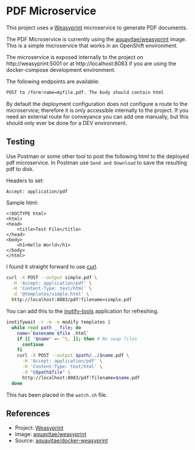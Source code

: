 # PDF Microservice

This project uses a [Weasyprint](http://weasyprint.org/) microservice to generate PDF documents.

The PDF Microservice is currently using the [aquavitae/weasyprint](https://hub.docker.com/r/aquavitae/weasyprint/) image.  This is a simple microservice that works in an OpenShift environment.

The microservice is exposed internally to the project on http://weasyprint:5001 or at http://localhost:8083 if you are using the docker-compose development environment.

The following endpoints are available:

```bash
POST to /form?name=myfile.pdf. The body should contain html
```

By default the deployment configuration does not configure a route to the microservice; therefore it is only accessible internally to the project.  If you need an external route for conveyance you can add one manually, but this should only ever be done for a DEV environment.  

## Testing

Use Postman or some other tool to post the following html to the deployed pdf microservice.  In Postman use `Send and Download` to save the resulting pdf to disk.

Headers to set:
```
Accept: application/pdf
```

Sample html:
```
<!DOCTYPE html>
<html>
<head>
    <title>Test File</title>
</head>
<body>
    <h1>Hello World</h1>
</body>
</html>
```

I found it straight forward to use [curl](https://curl.haxx.se/).
```bash
curl -X POST --output simple.pdf \
  -H 'Accept: application/pdf' \
  -H 'Content-Type: text/html' \
  -d '@templates/simple.html' \
  http://localhost:8083/pdf?filename=simple.pdf
```

You can add this to the [inotify-tools](https://github.com/inotify-tools/inotify-tools/wiki) application for refreshing.
```bash
inotifywait -r -m -e modify templates |
  while read path _ file; do
    name=`basename $file .html`
    if [[ "$name" =~ ^\. ]]; then # No swap files
      continue
    fi
    curl -X POST --output $path/../$name.pdf \
      -H 'Accept: application/pdf' \
      -H 'Content-Type: text/html' \
      -d "@$path$file" \
      http://localhost:8083/pdf?filename=$name.pdf
  done
```
This has been placed in the `watch.sh` file.



## References

* Project: [Weasyprint](http://weasyprint.org/)
* Image: [aquavitae/weasyprint](https://hub.docker.com/r/aquavitae/weasyprint/)
* Source: [aquavitae/docker-weasyprint](https://github.com/aquavitae/docker-weasyprint)
